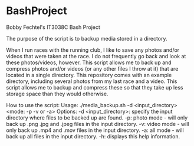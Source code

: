 # BashProject
Bobby Fechtel's IT3038C Bash Project

The purpose of the script is to backup media stored in a directory.

When I run races with the running club, I like to save any photos and/or videos that were taken at the race.
I do not frequently go back and look at these photos/videos, however.
This script allows me to back up and compress photos and/or videos (or any other files I throw at it) that are located in a single directory.
This repository comes with an example directory, including several photos from my last race and a video.
This script allows me to backup and compress these so that they take up less storage space than they would otherwise.

How to use the script:
Usage: ./media_backup.sh -d <input_directory> <mode: -p -v or -a>
Options:
	-d <input_directory>: specify the input directory where files to be backed up are found.
	-p: photo mode - will only back up .png .jpg and .jpeg files in the input directory.
	-v: video mode - will only back up .mp4 and .mov files in the input directory.
	-a: all mode - will back up all files in the input directory.
	-h: displays this help information.
